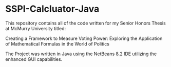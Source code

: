 # SSPI-Calcluator-Java
This repository contains all of the code written for my Senior Honors Thesis at McMurry University titled:

Creating a Framework to Measure Voting Power:
Exploring the Application of Mathematical 
Formulas in the World of Politics

The Project was written in Java using the NetBeans 8.2 IDE utilizing the enhanced GUI capabilities.
